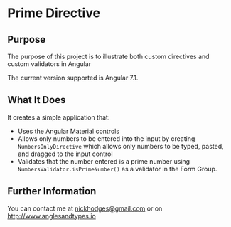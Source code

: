 # Prime Directive

## Purpose

The purpose of this project is to illustrate both custom directives and custom validators in Angular

The current version supported is Angular 7.1.

## What It Does

It creates a simple application that:

- Uses the Angular Material controls
- Allows only numbers to be entered into the input by creating `NumbersOnlyDirective` which allows only numbers to be typed, pasted, and dragged to the input control
- Validates that the number entered is a prime number using `NumbersValidator.isPrimeNumber()` as a validator in the Form Group.

## Further Information

You can contact me at nickhodges@gmail.com or on http://www.anglesandtypes.io
